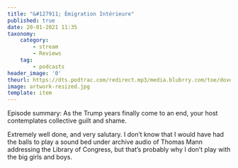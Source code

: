 ```yaml
---
title: "&#127911; Émigration Intérieure"
published: true
date: 20-01-2021 11:35
taxonomy:
    category:
        - stream
        - Reviews
    tag:
        - podcasts
header_image: '0'
theurl: https://dts.podtrac.com/redirect.mp3/media.blubrry.com/toe/dovetail.prxu.org/toe/4ef1b99a-d751-4047-b5de-57d1a86a7f05/Episode_154_emigrationinterieure.mp3
image: artwork-resized.jpg
template: item
--- 
```

Episode summary: As the Trump years finally come to an end, your host contemplates collective guilt and shame.

Extremely well done, and very salutary. I don’t know that I would have had the balls to play a sound bed under archive audio of Thomas Mann addressing the Library of Congress, but that’s probably why I don’t play with the big girls and boys.
